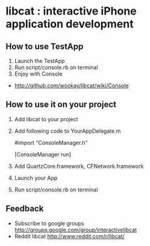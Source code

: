 libcat : interactive iPhone application development
===================================================


How to use TestApp
------------------
1. Launch the TestApp
2. Run script/console.rb on terminal
3. Enjoy with Console
  * <http://github.com/wookay/libcat/wiki/Console>


How to use it on your project
-----------------------------
1. Add libcat to your project
2. Add following code to YourAppDelegate.m

    #import "ConsoleManager.h"

    [ConsoleManager run]

3. Add QuartzCore.framework, CFNetwork.framework
4. Launch your App
5. Run script/console.rb on terminal


Feedback
--------
 * Subscribe to google groups <http://groups.google.com/group/interactivelibcat>
 * Reddit libcat <http://www.reddit.com/r/libcat/>
